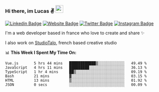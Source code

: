 ### Hi there, im Lucas ✌️ <img src="https://media.giphy.com/media/hvRJCLFzcasrR4ia7z/giphy.gif" width="25px">
[![Linkedin Badge](https://img.shields.io/badge/-LinkedIn-0e76a8?style=flat-square&logo=Linkedin&logoColor=white)](https://www.linkedin.com/in/lucasbellier/)
[![Website Badge](https://img.shields.io/badge/Website-3b5998?style=flat-square&logo=google-chrome&logoColor=white)](https://lucasblr.fr)
[![Twitter Badge](https://img.shields.io/badge/-Twitter-00acee?style=flat-square&logo=Twitter&logoColor=white)](https://twitter.com/ImJustLucas_)
[![Instagram Badge](https://img.shields.io/badge/-Instagram-e4405f?style=flat-square&logo=Instagram&logoColor=white)](https://instagram.com/luuucas.blr/)

I'm a web developer based in france who love to create and share ✨

I also work on [StudioTalo](https://talodev.fr), french based creative studio

📊 **This Week I Spent My Time On:**
<!--START_SECTION:waka-->

```text
Vue.js       5 hrs 44 mins   ████████████▒░░░░░░░░░░░░   49.49 %
JavaScript   4 hrs 11 mins   █████████░░░░░░░░░░░░░░░░   36.13 %
TypeScript   1 hr 4 mins     ██▒░░░░░░░░░░░░░░░░░░░░░░   09.19 %
Bash         21 mins         ▓░░░░░░░░░░░░░░░░░░░░░░░░   03.15 %
HTML         13 mins         ▒░░░░░░░░░░░░░░░░░░░░░░░░   01.92 %
JSON         0 secs          ░░░░░░░░░░░░░░░░░░░░░░░░░   00.09 %
```

<!--END_SECTION:waka-->
